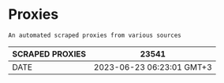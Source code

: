 # Proxies
    An automated scraped proxies from various sources

| SCRAPED PROXIES | 23541            |
|-----------------|---------------------------|
| DATE            | 2023-06-23 06:23:01 GMT+3          |